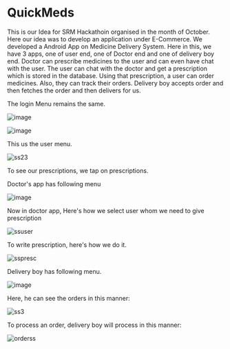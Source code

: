 # QuickMeds
This is our Idea for SRM Hackathoin organised in the month of October. Here our idea was to develop an application under E-Commerce. We developed a Android App on Medicine Delivery System. Here in this, we have 3 apps, one of user end, one of Doctor end and one of delivery boy end. Doctor can prescribe medicines to the user and can even have chat with the user. The user can chat with the doctor and get a prescription which is stored in the database. Using that prescription, a user can order medicines. Also, they can track their orders. Delivery boy accepts order and then fetches the order and then delivers for us.

The login Menu remains the same.

![image](https://user-images.githubusercontent.com/37044020/47969356-41e75600-e09c-11e8-9b41-8b5ab1564df9.png)


![image](https://user-images.githubusercontent.com/37044020/47969009-9b995180-e097-11e8-8e1a-1c57b4e5ec27.png)

This us the user menu.

![ss23](https://user-images.githubusercontent.com/37044020/47969281-43644e80-e09b-11e8-83d7-8a3470282d94.png)

To see our prescriptions, we tap on prescriptions.

Doctor's app has following menu

![image](https://user-images.githubusercontent.com/37044020/47969296-7e668200-e09b-11e8-8ef6-2d064aba5d9f.png)

Now in doctor app, Here's how we select user whom we need to give prescription

![ssuser](https://user-images.githubusercontent.com/37044020/47969287-63940d80-e09b-11e8-988e-351942ef1ef4.png)

To write prescription, here's how we do it.

![sspresc](https://user-images.githubusercontent.com/37044020/47969308-a229c800-e09b-11e8-9735-fa3a9b3f23d4.png)

Delivery boy has following menu.

![image](https://user-images.githubusercontent.com/37044020/47969313-ba99e280-e09b-11e8-9f73-37b05cdd2213.png)

Here, he can see the orders in this manner:

![ss3](https://user-images.githubusercontent.com/37044020/47969322-da310b00-e09b-11e8-99f6-8d0f94304272.png)
 
To process an order, delivery boy will process in this manner:

![orderss](https://user-images.githubusercontent.com/37044020/47969342-0ea4c700-e09c-11e8-8403-cbfdfde10c28.png)

